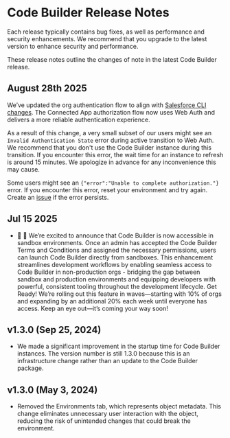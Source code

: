 # Code Builder Release Notes

Each release typically contains bug fixes, as well as performance and security enhancements. We recommend that you upgrade to the latest version to enhance security and performance.

These release notes outline the changes of note in the latest Code Builder release.

## August 28th 2025

We’ve updated the org authentication flow to align with [Salesforce CLI changes](https://github.com/forcedotcom/cli/issues/3368). The Connected App authorization flow now uses Web Auth and delivers a more reliable authentication experience.

As a result of this change, a very small subset of our users might see an `Invalid Authentication State` error during active transition to Web Auth. We recommend that you don't use the Code Builder instance during this transition. If you encounter this error, the wait time for an instance to refresh is around 15 minutes. We apologize in advance for any inconvenience this may cause. 

Some users might see an `{"error":"Unable to complete authorization."}` error.  If you encounter this error, reset your environment and try again. Create an [issue](https://github.com/forcedotcom/code-builder-feedback/issues) if the error persists.

## Jul 15 2025

- :tada: :rocket: We’re excited to announce that Code Builder is now accessible in sandbox environments. Once an admin has accepted the Code Builder Terms and Conditions and assigned the necessary permissions, users can launch Code Builder directly from sandboxes.
This enhancement streamlines development workflows by enabling seamless access to Code Builder in non-production orgs - bridging the gap between sandbox and production environments and equipping developers with powerful, consistent tooling throughout the development lifecycle.
Get Ready! We’re rolling out this feature in waves—starting with 10% of orgs and expanding by an additional 20% each week until everyone has access. Keep an eye out—it’s coming your way soon!

## v1.3.0 (Sep 25, 2024) 

- We made a significant improvement in the startup time for Code Builder instances. The version number is still 1.3.0 because this is an infrastructure change rather than an update to the Code Builder package.

## v1.3.0 (May 3, 2024) 

- Removed the Environments tab, which represents object metadata. This change eliminates unnecessary user interaction with the object, reducing the risk of unintended changes that could break the environment.
